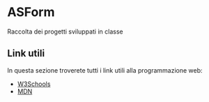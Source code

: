 # ASForm
Raccolta dei progetti sviluppati in classe

## Link utili
In questa sezione troverete tutti i link utili alla programmazione web:
- [W3Schools](https://www.w3schools.com/html/)
- [MDN](https://developer.mozilla.org/en-US/docs/Learn/HTML)